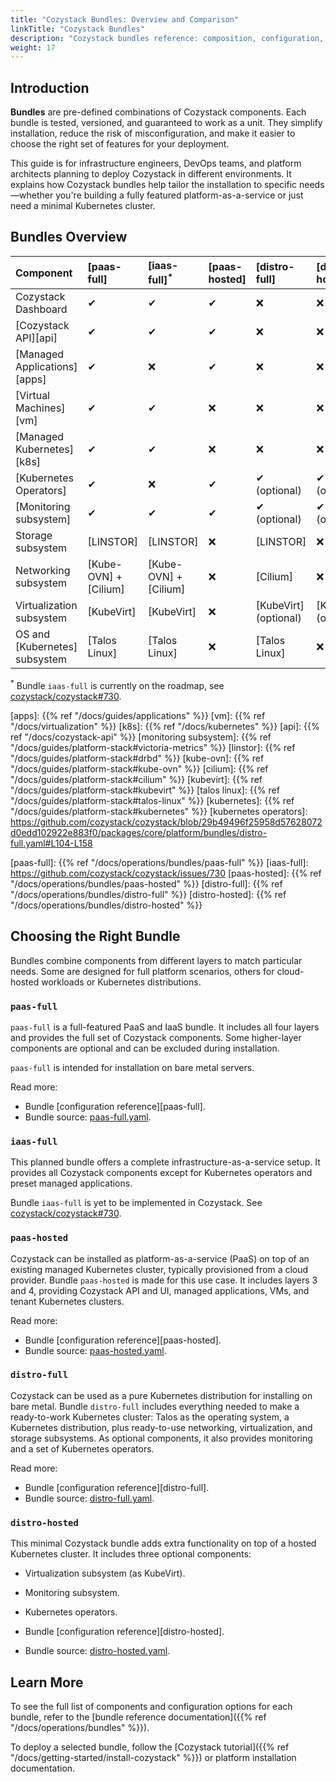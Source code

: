 ```yaml
---
title: "Cozystack Bundles: Overview and Comparison"
linkTitle: "Cozystack Bundles"
description: "Cozystack bundles reference: composition, configuration, and troubleshooting."
weight: 17
---
```


## Introduction

**Bundles** are pre-defined combinations of Cozystack components.
Each bundle is tested, versioned, and guaranteed to work as a unit.
They simplify installation, reduce the risk of misconfiguration, and make it easier to choose the right set of features for your deployment.

This guide is for infrastructure engineers, DevOps teams, and platform architects planning to deploy Cozystack in different environments.
It explains how Cozystack bundles help tailor the installation to specific needs—whether you're building a fully featured platform-as-a-service
or just need a minimal Kubernetes cluster.

## Bundles Overview


| Component                     | [paas-full]            | [iaas-full]<sup>*</sup> | [paas-hosted]  | [distro-full]         | [distro-hosted]       |
|:------------------------------|:-----------------------|:------------------------|:---------------|:----------------------|:----------------------|
| Cozystack Dashboard           | ✔                      | ✔                       | ✔              | ❌                    | ❌                    |
| [Cozystack API][api]          | ✔                      | ✔                       | ✔              | ❌                    | ❌                    |
| [Managed Applications][apps]  | ✔                      | ❌                      | ✔              | ❌                    | ❌                    |
| [Virtual Machines][vm]        | ✔                      | ✔                       | ❌             | ❌                    | ❌                    |
| [Managed Kubernetes][k8s]     | ✔                      | ✔                       | ❌             | ❌                    | ❌                    |
| [Kubernetes Operators]        | ✔                      | ❌                      | ✔              | ✔ (optional)          | ✔ (optional)          |
| [Monitoring subsystem]        | ✔                      | ✔                       | ✔              | ✔ (optional)          | ✔ (optional)          |
| Storage subsystem             | [LINSTOR]              | [LINSTOR]               | ❌             | [LINSTOR]             | ❌                    |
| Networking subsystem          | [Kube-OVN] + [Cilium]  | [Kube-OVN] + [Cilium]   | ❌             | [Cilium]              | ❌                    |
| Virtualization subsystem      | [KubeVirt]             | [KubeVirt]              | ❌             | [KubeVirt] (optional) | [KubeVirt] (optional) |
| OS and [Kubernetes] subsystem | [Talos Linux]          | [Talos Linux]           | ❌             | [Talos Linux]         | ❌                    |


<sup>*</sup> Bundle `iaas-full` is currently on the roadmap, see [cozystack/cozystack#730][iaas-full-gh].

[apps]: {{% ref "/docs/guides/applications" %}}
[vm]: {{% ref "/docs/virtualization" %}}
[k8s]: {{% ref "/docs/kubernetes" %}}
[api]: {{% ref "/docs/cozystack-api" %}}
[monitoring subsystem]: {{% ref "/docs/guides/platform-stack#victoria-metrics" %}}
[linstor]: {{% ref "/docs/guides/platform-stack#drbd" %}}
[kube-ovn]: {{% ref "/docs/guides/platform-stack#kube-ovn" %}}
[cilium]: {{% ref "/docs/guides/platform-stack#cilium" %}}
[kubevirt]: {{% ref "/docs/guides/platform-stack#kubevirt" %}}
[talos linux]: {{% ref "/docs/guides/platform-stack#talos-linux" %}}
[kubernetes]: {{% ref "/docs/guides/platform-stack#kubernetes" %}}
[kubernetes operators]: https://github.com/cozystack/cozystack/blob/29b49496f25958d57628072d0edd102922e883f0/packages/core/platform/bundles/distro-full.yaml#L104-L158

[paas-full-gh]: https://github.com/cozystack/cozystack/blob/main/packages/core/platform/bundles/paas-full.yaml
[iaas-full-gh]: https://github.com/cozystack/cozystack/issues/730
[paas-hosted-gh]: https://github.com/cozystack/cozystack/blob/main/packages/core/platform/bundles/paas-hosted.yaml
[distro-full-gh]: https://github.com/cozystack/cozystack/blob/main/packages/core/platform/bundles/distro-full.yaml
[distro-hosted-gh]: https://github.com/cozystack/cozystack/blob/main/packages/core/platform/bundles/distro-hosted.yaml

[paas-full]: {{% ref "/docs/operations/bundles/paas-full" %}}
[iaas-full]: https://github.com/cozystack/cozystack/issues/730
[paas-hosted]: {{% ref "/docs/operations/bundles/paas-hosted" %}}
[distro-full]: {{% ref "/docs/operations/bundles/distro-full" %}}
[distro-hosted]: {{% ref "/docs/operations/bundles/distro-hosted" %}}


## Choosing the Right Bundle

Bundles combine components from different layers to match particular needs.
Some are designed for full platform scenarios, others for cloud-hosted workloads or Kubernetes distributions.

### `paas-full`

`paas-full` is a full-featured PaaS and IaaS bundle.
It includes all four layers and provides the full set of Cozystack components.
Some higher-layer components are optional and can be excluded during installation.

`paas-full` is intended for installation on bare metal servers.

Read more:

- Bundle [configuration reference][paas-full].
- Bundle source: [paas-full.yaml][paas-full-gh].

### `iaas-full`

This planned bundle offers a complete infrastructure-as-a-service setup.
It provides all Cozystack components except for Kubernetes operators
and preset managed applications.

Bundle `iaas-full` is yet to be implemented in Cozystack.
See [cozystack/cozystack#730][iaas-full-gh].

### `paas-hosted`

Cozystack can be installed as platform-as-a-service (PaaS) on top of an existing managed Kubernetes cluster,
typically provisioned from a cloud provider.
Bundle `paas-hosted` is made for this use case.
It includes layers 3 and 4, providing Cozystack API and UI, managed applications, VMs, and tenant Kubernetes clusters.

Read more:

- Bundle [configuration reference][paas-hosted].
- Bundle source: [paas-hosted.yaml][paas-hosted-gh].

### `distro-full`

Cozystack can be used as a pure Kubernetes distribution for installing on bare metal.
Bundle `distro-full` includes everything needed to make a ready-to-work Kubernetes cluster:
Talos as the operating system, a Kubernetes distribution, plus ready-to-use networking, virtualization, and storage subsystems.
As optional components, it also provides monitoring and a set of Kubernetes operators.

Read more:

- Bundle [configuration reference][distro-full].
- Bundle source: [distro-full.yaml][distro-full-gh].

### `distro-hosted`

This minimal Cozystack bundle adds extra functionality on top of a hosted Kubernetes cluster.
It includes three optional components:

- Virtualization subsystem (as KubeVirt).
- Monitoring subsystem.
- Kubernetes operators.

- Bundle [configuration reference][distro-hosted].
- Bundle source: [distro-hosted.yaml][distro-hosted-gh].

## Learn More

To see the full list of components and configuration options for each bundle, refer to the
[bundle reference documentation]({{% ref "/docs/operations/bundles" %}}).

To deploy a selected bundle, follow the [Cozystack tutorial]({{% ref "/docs/getting-started/install-cozystack" %}}) or platform installation documentation.


